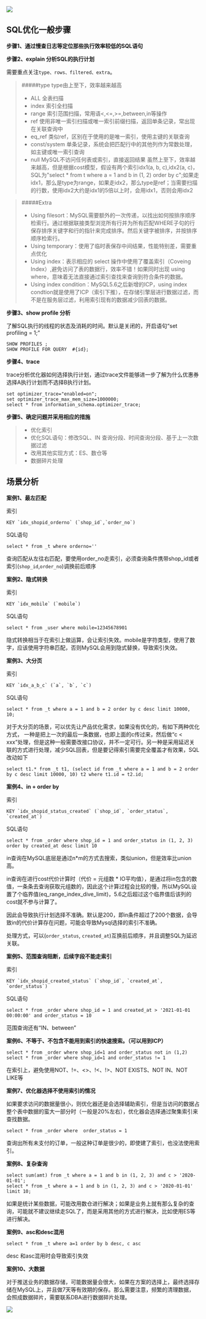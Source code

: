 ![](https://upload-images.jianshu.io/upload_images/6943526-24948430a62edfab.jpg?imageMogr2/auto-orient/strip%7CimageView2/2/w/1240)


## SQL优化一般步骤

**步骤1、通过慢查日志等定位那些执行效率较低的SQL语句**

**步骤2、explain 分析SQL的执行计划**

需要重点关注`type、rows、filtered、extra`。

>#####type
>type由上至下，效率越来越高
>*   ALL 全表扫描
>*   index 索引全扫描
>*   range 索引范围扫描，常用语<,<=,>=,between,in等操作
>*   ref 使用非唯一索引扫描或唯一索引前缀扫描，返回单条记录，常出现在关联查询中
>*   eq_ref 类似ref，区别在于使用的是唯一索引，使用主键的关联查询
>*   const/system 单条记录，系统会把匹配行中的其他列作为常数处理，如主键或唯一索引查询
>*   null MySQL不访问任何表或索引，直接返回结果 虽然上至下，效率越来越高，但是根据cost模型，假设有两个索引idx1(a, b, c),idx2(a, c)，SQL为"select * from t where a = 1 and b in (1, 2) order by c";如果走idx1，那么是type为range，如果走idx2，那么type是ref；当需要扫描的行数，使用idx2大约是idx1的5倍以上时，会用idx1，否则会用idx2

>#####Extra
>*   Using filesort：MySQL需要额外的一次传递，以找出如何按排序顺序检索行。通过根据联接类型浏览所有行并为所有匹配WHERE子句的行保存排序关键字和行的指针来完成排序。然后关键字被排序，并按排序顺序检索行。
>*   Using temporary：使用了临时表保存中间结果，性能特别差，需要重点优化
>*   Using index：表示相应的 select 操作中使用了覆盖索引（Coveing Index）,避免访问了表的数据行，效率不错！如果同时出现 using where，意味着无法直接通过索引查找来查询到符合条件的数据。
>*   Using index condition：MySQL5.6之后新增的ICP，using index condtion就是使用了ICP（索引下推），在存储引擎层进行数据过滤，而不是在服务层过滤，利用索引现有的数据减少回表的数据。

**步骤3、show profile 分析**

了解SQL执行的线程的状态及消耗的时间。默认是关闭的，开启语句“set profiling = 1;”
 ```
SHOW PROFILES ;
SHOW PROFILE FOR QUERY  #{id};
```

**步骤4、trace**

trace分析优化器如何选择执行计划，通过trace文件能够进一步了解为什么优惠券选择A执行计划而不选择B执行计划。

```
set optimizer_trace="enabled=on";
set optimizer_trace_max_mem_size=1000000;
select * from information_schema.optimizer_trace;
```

**步骤5、确定问题并采用相应的措施**

>*   优化索引
>*   优化SQL语句：修改SQL、IN 查询分段、时间查询分段、基于上一次数据过滤
>*   改用其他实现方式：ES、数仓等
>*   数据碎片处理

## 场景分析

**案例1、最左匹配**

索引

```
KEY `idx_shopid_orderno` (`shop_id`,`order_no`)
```

SQL语句

```
select * from _t where orderno=''
```
查询匹配从左往右匹配，要使用order_no走索引，必须查询条件携带shop_id或者索引(`shop_id`,`order_no`)调换前后顺序

**案例2、隐式转换**

索引

```
KEY `idx_mobile` (`mobile`)
```

SQL语句

```
select * from _user where mobile=12345678901
```

隐式转换相当于在索引上做运算，会让索引失效。mobile是字符类型，使用了数字，应该使用字符串匹配，否则MySQL会用到隐式替换，导致索引失效。

**案例3、大分页**

索引

```
KEY `idx_a_b_c` (`a`, `b`, `c`)
```

SQL语句

```
select * from _t where a = 1 and b = 2 order by c desc limit 10000, 10;
```

对于大分页的场景，可以优先让产品优化需求，如果没有优化的，有如下两种优化方式， 一种是把上一次的最后一条数据，也即上面的c传过来，然后做“c < xxx”处理，但是这种一般需要改接口协议，并不一定可行。另一种是采用延迟关联的方式进行处理，减少SQL回表，但是要记得索引需要完全覆盖才有效果，SQL改动如下

```
select t1.* from _t t1, (select id from _t where a = 1 and b = 2 order by c desc limit 10000, 10) t2 where t1.id = t2.id;
```

**案例4、in + order by**

索引

```
KEY `idx_shopid_status_created` (`shop_id`, `order_status`, `created_at`)
```

SQL语句

```
select * from _order where shop_id = 1 and order_status in (1, 2, 3) order by created_at desc limit 10
```

in查询在MySQL底层是通过n*m的方式去搜索，类似union，但是效率比union高。

in查询在进行cost代价计算时（代价 = 元组数 * IO平均值），是通过将in包含的数值，一条条去查询获取元组数的，因此这个计算过程会比较的慢，所以MySQL设置了个临界值(eq_range_index_dive_limit)，5.6之后超过这个临界值后该列的cost就不参与计算了。

因此会导致执行计划选择不准确。默认是200，即in条件超过了200个数据，会导致in的代价计算存在问题，可能会导致Mysql选择的索引不准确。

处理方式，可以(`order_status`, `created_at`)互换前后顺序，并且调整SQL为延迟关联。

**案例5、范围查询阻断，后续字段不能走索引**

索引

```
KEY `idx_shopid_created_status` (`shop_id`, `created_at`, `order_status`)
```

SQL语句

```
select * from _order where shop_id = 1 and created_at > '2021-01-01 00:00:00' and order_status = 10
```

范围查询还有“IN、between”

**案例6、不等于、不包含不能用到索引的快速搜索。（可以用到ICP）**

```
select * from _order where shop_id=1 and order_status not in (1,2)
select * from _order where shop_id=1 and order_status != 1
```

在索引上，避免使用NOT、!=、<>、!<、!>、NOT EXISTS、NOT IN、NOT LIKE等

**案例7、优化器选择不使用索引的情况**

如果要求访问的数据量很小，则优化器还是会选择辅助索引，但是当访问的数据占整个表中数据的蛮大一部分时（一般是20%左右），优化器会选择通过聚集索引来查找数据。

```
select * from _order where  order_status = 1
```

查询出所有未支付的订单，一般这种订单是很少的，即使建了索引，也没法使用索引。

**案例8、复杂查询**

```
select sum(amt) from _t where a = 1 and b in (1, 2, 3) and c > '2020-01-01';
select * from _t where a = 1 and b in (1, 2, 3) and c > '2020-01-01' limit 10;
```

如果是统计某些数据，可能改用数仓进行解决；如果是业务上就有那么复杂的查询，可能就不建议继续走SQL了，而是采用其他的方式进行解决，比如使用ES等进行解决。

**案例9、asc和desc混用**

```
select * from _t where a=1 order by b desc, c asc
```

desc 和asc混用时会导致索引失效

**案例10、大数据**

对于推送业务的数据存储，可能数据量会很大，如果在方案的选择上，最终选择存储在MySQL上，并且做7天等有效期的保存。那么需要注意，频繁的清理数据，会照成数据碎片，需要联系DBA进行数据碎片处理。

![](https://upload-images.jianshu.io/upload_images/6943526-83fd378e3be8185d.gif?imageMogr2/auto-orient/strip)

